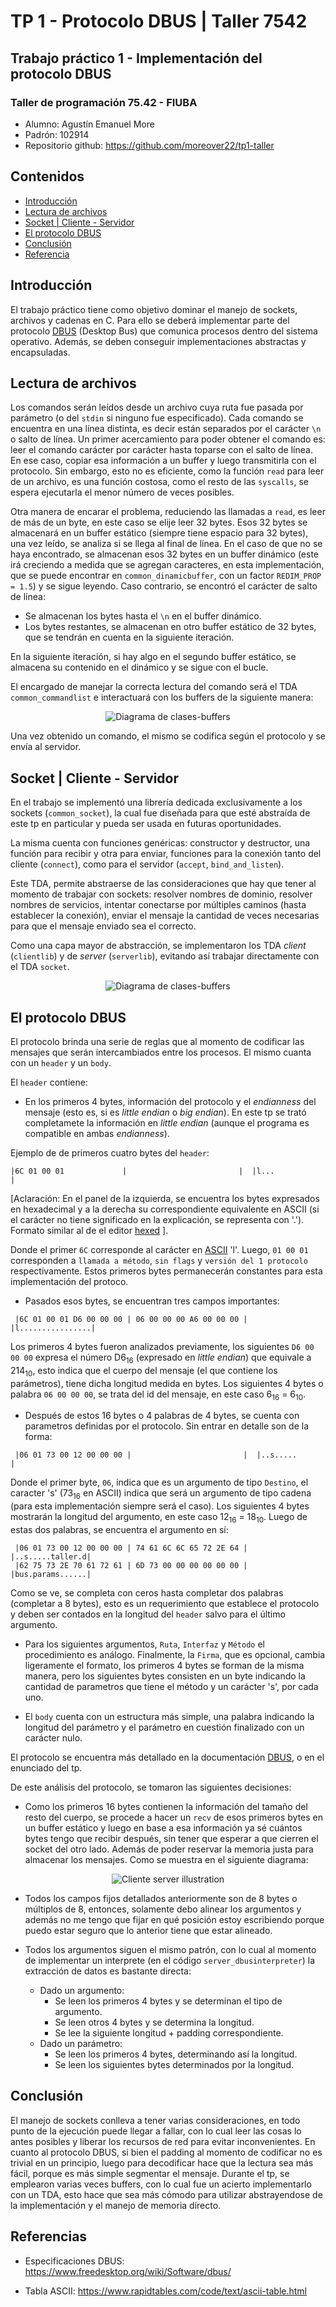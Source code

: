 # TP 1 - Protocolo DBUS | Taller 7542

## Trabajo práctico 1 - Implementación del protocolo DBUS 

### Taller de programación 75.42 - FIUBA

- Alumno: Agustín Emanuel More
- Padrón: 102914
- Repositorio github: https://github.com/moreover22/tp1-taller

Contenidos
---
- [Introducción](#Introducción)
- [Lectura de archivos](#Lectura-de-archivos)
- [Socket | Cliente - Servidor](#Socket-|-Cliente---Servidor)
- [El protocolo DBUS](#El-protocolo-DBUS)
- [Conclusión](#Conclusión)
- [Referencia](#Referencia)

Introducción
---

El trabajo práctico tiene como objetivo dominar el manejo de sockets, archivos y cadenas en C. Para ello se deberá implementar parte del protocolo [DBUS] (Desktop Bus) que comunica procesos dentro del sistema operativo. Además, se deben conseguir implementaciones abstractas y encapsuladas.

Lectura de archivos
---
Los comandos serán leídos desde un archivo cuya ruta fue pasada por parámetro (o del `stdin` si ninguno fue especificado). Cada comando se encuentra en una línea distinta, es decir están separados por el carácter `\n` o salto de línea. Un primer acercamiento para poder obtener el comando es: leer el comando carácter por carácter hasta toparse con el salto de línea. En ese caso, copiar esa información a un buffer y luego transmitirla con el protocolo. Sin embargo, esto no es eficiente, como la función `read` para leer de un archivo, es una función costosa, como el resto de las `syscalls`, se espera ejecutarla el menor número de veces posibles. 

Otra manera de encarar el problema, reduciendo las llamadas a `read`, es leer de más de un byte, en este caso se elije leer 32 bytes. Esos 32 bytes se almacenará en un buffer estático (siempre tiene espacio para 32 bytes), una vez leído, se analiza si se llega al final de línea. En el caso de que no se haya encontrado, se almacenan esos 32 bytes en un buffer dinámico (este irá creciendo a medida que se agregan caracteres, en esta implementación, que se puede encontrar en `common_dinamicbuffer`, con un factor `REDIM_PROP = 1.5`) y se sigue leyendo. Caso contrario, se encontró el carácter de salto de línea:
 - Se almacenan los bytes hasta el `\n` en el buffer dinámico.
 - Los bytes restantes, se almacenan en otro buffer estático de 32 bytes, que se tendrán en cuenta en la siguiente iteración.

En la siguiente iteración, si hay algo en el segundo buffer estático, se almacena su contenido en el dinámico y se sigue con el bucle.

El encargado de manejar la correcta lectura del comando será el TDA `common_commandlist` e interactuará con los buffers de la siguiente manera:


<p align="center"> 
    <img src="images/DC-buffers.png" alt="Diagrama de clases-buffers">
</p>

Una vez obtenido un comando, el mismo se codifica según el protocolo y se envía al servidor.


Socket | Cliente - Servidor
---

En el trabajo se implementó una librería dedicada exclusivamente a los sockets (`common_socket`), la cual fue diseñada para que esté abstraída de este tp en particular y pueda ser usada en futuras oportunidades.

La misma cuenta con funciones genéricas: constructor y destructor, una función para recibir y otra para enviar, funciones para la conexión tanto del cliente (`connect`), como para el servidor (`accept`, `bind_and_listen`). 

Este TDA, permite abstraerse de las consideraciones que hay que tener al momento de trabajar con sockets: resolver nombres de dominio, resolver nombres de servicios, intentar conectarse por múltiples caminos (hasta establecer la conexión), enviar el mensaje la cantidad de veces necesarias para que el mensaje enviado sea el correcto.

Como una capa mayor de abstracción, se implementaron los TDA *client* (`clientlib`) y de *server* (`serverlib`), evitando así trabajar directamente con el TDA `socket`.

<p align="center"> 
    <img src="images/DC-server-client-dbus.png" alt="Diagrama de clases-buffers">
</p>

El protocolo DBUS
---

El protocolo brinda una serie de reglas que al momento de codificar las mensajes que serán intercambiados entre los procesos. El mismo cuanta con un `header` y un `body`.

El `header` contiene:
 - En los primeros 4 bytes, información del protocolo y el _endianness_ del mensaje (esto es, si es _little endian_ o _big endian_). En este tp se trató completamete la información en _little endian_ (aunque el programa es compatible en ambas _endianness_).

 Ejemplo de de primeros cuatro bytes del `header`:
 
 ```
 |6C 01 00 01             |                         |  |l...            |
 ```

[Aclaración: En el panel de la izquierda, se encuentra los bytes expresados en hexadecimal y a la derecha su correspondiente equivalente en ASCII (si el carácter no tiene significado en la explicación, se representa con '.'). Formato similar al de el editor [hexed](https://hexed.it/) ].

Donde el primer `6C` corresponde al carácter en [ASCII] 'l'. Luego, `01 00 01` corresponden a `llamada a método`, `sin flags` y `versión del 1 protocolo` respectivamente. Estos primeros bytes permanecerán constantes para esta implementación del protoco.

- Pasados esos bytes, se encuentran tres campos importantes:

```
 |6C 01 00 01 D6 00 00 00 | 06 00 00 00 A6 00 00 00 |  |l................|
```

Los primeros 4 bytes fueron analizados previamente, los siguientes `D6 00 00 00` expresa el número D6<sub>16</sub> (expresado en _little endian_) que equivale a 214<sub>10</sub>, esto indica que el cuerpo del mensaje (el que contiene los parámetros), tiene dicha longitud medida en bytes. Los siguientes 4 bytes o palabra `06 00 00 00`, se trata del id del mensaje, en este caso 6<sub>16</sub> = 6<sub>10</sub>.

- Después de estos 16 bytes o 4 palabras de 4 bytes, se cuenta con parametros definidas por el protocolo. Sin entrar en detalle son de la forma:

```
 |06 01 73 00 12 00 00 00 |                         |  |..s.....        |
```

Donde el primer byte, `06`, indica que es un argumento de tipo `Destino`, el caracter 's' (73<sub>16</sub> en ASCII) indica que será un argumento de tipo cadena (para esta implementación siempre será el caso). Los siguientes 4 bytes mostrarán la longitud del argumento, en este caso 12<sub>16</sub> = 18<sub>10</sub>. Luego de estas dos palabras, se encuentra el argumento en sí:


```
 |06 01 73 00 12 00 00 00 | 74 61 6C 6C 65 72 2E 64 |  |..s.....taller.d|
 |62 75 73 2E 70 61 72 61 | 6D 73 00 00 00 00 00 00 |  |bus.params......|
```

Como se ve, se completa con ceros hasta completar dos palabras (completar a 8 bytes), esto es un requerimiento que establece el protocolo y deben ser contados en la longitud del `header` salvo para el último argumento.

- Para los siguientes argumentos, `Ruta`, `Interfaz` y `Método` el procedimiento es análogo. Finalmente, la `Firma`, que es opcional, cambia ligeramente el formato, los primeros 4 bytes se forman de la misma manera, pero los siguientes bytes consisten en un byte indicando la cantidad de parametros que tiene el método y un carácter 's', por cada uno.

- El `body` cuenta con un estructura más simple, una palabra indicando la longitud del parámetro y el parámetro en cuestión finalizado con un carácter nulo.

El protocolo se encuentra más detallado en la documentación [DBUS], o en el enunciado del tp.

De este análisis del protocolo, se tomaron las siguientes decisiones:
- Como los primeros 16 bytes contienen la información del tamaño del resto del cuerpo, se procede a hacer un `recv` de esos primeros bytes en un buffer estático y luego en base a esa información ya sé cuántos bytes tengo que recibir después, sin tener que esperar a que cierren el socket del otro lado. Además de poder reservar la memoria justa para almacenar los mensajes. Como se muestra en el siguiente diagrama:

<p align="center"> 
    <img src="images/cliente-server.png" alt="Cliente server illustration">
</p>

- Todos los campos fijos detallados anteriormente son de 8 bytes o múltiplos de 8, entonces, solamente debo alinear los argumentos y además no me tengo que fijar en qué posición estoy escribiendo porque puedo estar seguro que lo anterior tiene que estar alineado.

- Todos los argumentos siguen el mismo patrón, con lo cual al momento de implementar un interprete (en el código `server_dbusinterpreter`) la extracción de datos es bastante directa:
  - Dado un argumento:
    - Se leen los primeros 4 bytes y se determinan el tipo de argumento.
    - Se leen otros 4 bytes y se determina la longitud.
    - Se lee la siguiente longitud + padding correspondiente.
  - Dado un parámetro:
    - Se leen los primeros 4 bytes, determinando así la longitud.
    - Se leen los siguientes bytes determinados por la longitud.

Conclusión
---
El manejo de sockets conlleva a tener varias consideraciones, en todo punto de la ejecución puede llegar a fallar, con lo cual leer las cosas lo antes posibles y liberar los recursos de red para evitar inconvenientes. En cuanto al protocolo DBUS, si bien el padding al momento de codificar no es trivial en un principio, luego para decodificar hace que la lectura sea más fácil, porque es más simple segmentar el mensaje. Durante el tp, se emplearon varias veces buffers, con lo cual fue un acierto implementarlo con un TDA, esto hace que sea más cómodo para utilizar abstrayendose de la implementación y el manejo de memoria directo.

Referencias
---
[DBUS]: https://www.freedesktop.org/wiki/Software/dbus/
- Especificaciones DBUS: https://www.freedesktop.org/wiki/Software/dbus/

[ASCII]: https://www.rapidtables.com/code/text/ascii-table.html
- Tabla ASCII: https://www.rapidtables.com/code/text/ascii-table.html
